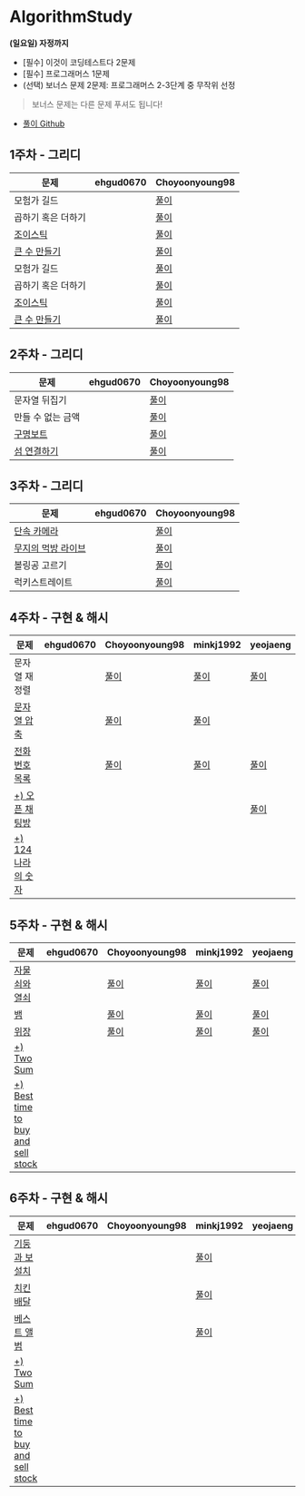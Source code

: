 # AlgorithmStudy

**(일요일) 자정까지**  
- [필수] 이것이 코딩테스트다 2문제
- [필수] 프로그래머스 1문제
- (선택) 보너스 문제 2문제: 프로그래머스 2-3단계 중 무작위 선정
> 보너스 문제는 다른 문제 푸셔도 됩니다! 

- [풀이 Github](https://github.com/ndb796/python-for-coding-test)

## 1주차 - 그리디

| 문제 | ehgud0670 | Choyoonyoung98 |  
| --- | --- | --------- |
| 모험가 길드 |  |  [풀이](yoonyoung/그리디%20/모험가_길드.md) | 
| 곱하기 혹은 더하기 |  |  [풀이](yoonyoung/그리디%20/곱하기_혹은_더하기.md)| 
| [조이스틱](https://programmers.co.kr/learn/courses/30/lessons/42860) |   |  [풀이](yoonyoung/그리디%20/조이스틱.md)|
| [큰 수 만들기](https://programmers.co.kr/learn/courses/9899/lessons/55829) |   |  [풀이](yoonyoung/그리디%20/큰_수_만들기.md)|
| 모험가 길드 |  |  [풀이](./yoonyoung/그리디/모험가_길드.md) | 
| 곱하기 혹은 더하기 |  |  [풀이](./yoonyoung/그리디/곱하기_혹은_더하기.md)| 
| [조이스틱](https://programmers.co.kr/learn/courses/30/lessons/42860) |    |  [풀이](./yoonyoung/그리디/조이스틱.md)|
| [큰 수 만들기](https://programmers.co.kr/learn/courses/9899/lessons/55829) |   |  [풀이](./yoonyoung/그리디/큰_수_만들기.md)|

## 2주차 - 그리디

| 문제 | ehgud0670 | Choyoonyoung98 |  
| --- | --- | --------- |
| 문자열 뒤집기 |  |   [풀이](yoonyoung/그리디%20/문자열_뒤집기.md)| 
| 만들 수 없는 금액 |  |  [풀이](yoonyoung/그리디%20/만들_수_없는_금액.md)| 
| [구명보트](https://programmers.co.kr/learn/courses/30/lessons/42885) |    |  [풀이](yoonyoung/그리디%20/구명보트.md)|
| [섬 연결하기](https://programmers.co.kr/learn/courses/30/lessons/42861) |   |  [풀이](yoonyoung/그리디%20/섬_연결하기.md)|

## 3주차 - 그리디

| 문제 | ehgud0670 | Choyoonyoung98 |  
| --- | --- | --------- |
| [단속 카메라](https://programmers.co.kr/learn/courses/30/lessons/42884) |  |   [풀이](yoonyoung/그리디%20/단속카메라.md)| 
| [무지의 먹방 라이브](https://programmers.co.kr/learn/courses/30/lessons/42891) |  |  [풀이](yoonyoung/그리디%20/무지의_먹방_라이브.md)| 
| 볼링공 고르기 |    |  [풀이](yoonyoung/그리디%20/볼링공_고르기.md)|
| 럭키스트레이트 |   |  [풀이](yoonyoung/그리디%20/섬_연결하기.md)|

## 4주차 - 구현 & 해시

| 문제 | ehgud0670 | Choyoonyoung98 | minkj1992 | yeojaeng |
| --- | --- | --- | --- | --- |
| 문자열 재정렬 |  |  [풀이](yoonyoung/4주차/문자열_재정렬.swift)| [풀이](leoo/string/문자열재정렬.py)  | [풀이](yeojaeng/구현&해시/문자열%20재정렬.md)  |
| [문자열 압축](https://programmers.co.kr/learn/courses/30/lessons/60057) |  |  [풀이](yoonyoung/4주차/문자열_압축.swift)| [풀이](leoo/string/문자열압축.py) |  |
| [전화번호 목록](https://programmers.co.kr/learn/courses/30/lessons/42577) |  |  [풀이](yoonyoung/4주차/전화번호_목록.swift)| [풀이](leoo/string/전화번호목록.py) | [풀이](yeojaeng/구현&해시/전화번호%20목록.md) | 
| [+) 오픈 채팅방](https://programmers.co.kr/learn/courses/30/lessons/42888) |   |  |  | [풀이](yeojaeng/구현&해시/오픈채팅방.md) | 
| [+) 124 나라의 숫자](https://programmers.co.kr/learn/courses/30/lessons/12899) |   |  |  |  |

## 5주차 - 구현 & 해시

| 문제 | ehgud0670 | Choyoonyoung98 | minkj1992 | yeojaeng |
| --- | --- | --- | --- | --- |
| [자물쇠와 열쇠](https://programmers.co.kr/learn/courses/30/lessons/60059) |  |  [풀이](yoonyoung/5주차/자물쇠와_열쇠.swift)| [풀이](leoo/hash/자물쇠와_열쇠.py) |[풀이](yeojaeng/구현&해시/자물쇠와%20열쇠.md)|
| [뱀](https://www.acmicpc.net/problem/3190) |  |  [풀이](yoonyoung/5주차/뱀.swift)| [풀이](leoo/hash/뱀.py) |[풀이](yeojaeng/구현&해시/뱀.md)|
| [위장](https://programmers.co.kr/learn/courses/30/lessons/42578) |  |  [풀이](yoonyoung/5주차/위장.swift)| [풀이](leoo/hash/위장.py) |[풀이](yeojaeng/구현&해시/위장.md)| 
| [+) Two Sum](https://leetcode.com/problems/two-sum/) |   |  |  |  | 
| [+) Best time to buy and sell stock](https://leetcode.com/problems/best-time-to-buy-and-sell-stock/) |   |  |  |  |


## 6주차 - 구현 & 해시

| 문제 | ehgud0670 | Choyoonyoung98 | minkj1992 | yeojaeng |
| --- | --- | --- | --- | --- |
| [기둥과 보 설치](https://programmers.co.kr/learn/courses/30/lessons/60061) |  |  | [풀이](leoo/hash/기둥과_보_설치.py) | |
| [치킨 배달](https://www.acmicpc.net/problem/15686) |  |  | [풀이](leoo/hash/치킨배.py) |  |
| [베스트 앨범](https://programmers.co.kr/learn/courses/30/lessons/42579) |  |  | [풀이](leoo/hash/베스트앨범.py) |  | 
| [+) Two Sum](https://leetcode.com/problems/two-sum/) |   |  |  |  | 
| [+) Best time to buy and sell stock](https://leetcode.com/problems/best-time-to-buy-and-sell-stock/) |   |  |  |  |
